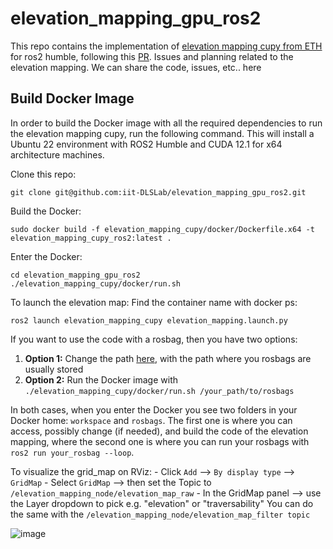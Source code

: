 # elevation_mapping_gpu_ros2
This repo contains the implementation of [elevation mapping cupy from ETH](https://github.com/leggedrobotics/elevation_mapping_cupy) for ros2 humble, following this [PR](https://github.com/leggedrobotics/elevation_mapping_cupy/pull/110).
Issues and planning related to the elevation mapping. We can share the code, issues, etc.. here


## Build Docker Image
In order to build the Docker image with all the required dependencies to run the elevation mapping cupy, run the following command. This will install a Ubuntu 22 environment with ROS2 Humble and CUDA 12.1 for x64 architecture machines.

Clone this repo:
```
git clone git@github.com:iit-DLSLab/elevation_mapping_gpu_ros2.git
```
Build the Docker:
```
sudo docker build -f elevation_mapping_cupy/docker/Dockerfile.x64 -t elevation_mapping_cupy_ros2:latest .
```
Enter the Docker:
```
cd elevation_mapping_gpu_ros2
./elevation_mapping_cupy/docker/run.sh
```

To launch the elevation map:
Find the container name with docker ps:
```
ros2 launch elevation_mapping_cupy elevation_mapping.launch.py
```

If you want to use the code with a rosbag, then you have two options:
1. **Option 1:** Change the path [here](https://github.com/iit-DLSLab/elevation_mapping_gpu_ros2/blob/main/elevation_mapping_cupy/docker/run.sh#L9), with the path where you rosbags are usually stored
2. **Option 2:** Run the Docker image with `./elevation_mapping_cupy/docker/run.sh /your_path/to/rosbags`

In both cases, when you enter the Docker you see two folders in your Docker home: `workspace` and `rosbags`. The first one is where you can access, possibly change (if needed), and build the code of the elevation mapping, where the second one is where you can run your rosbags with `ros2 run your_rosbag --loop`.

To visualize the grid_map on RViz:
	- Click `Add` --> `By display type` --> `GridMap`
	- Select `GridMap` --> then set the Topic to `/elevation_mapping_node/elevation_map_raw`
	- In the GridMap panel --> use the Layer dropdown to pick e.g. "elevation" or "traversability"
	You can do the same with the `/elevation_mapping_node/elevation_map_filter topic`

 ![image](https://github.com/user-attachments/assets/d5500a0c-a635-458d-a149-ed3debec73b6)


 




